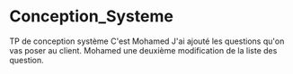 # Conception_Systeme
TP de conception système
C'est Mohamed 
J'ai ajouté les questions qu'on vas poser au client.
Mohamed
une deuxième modification de la liste des question.
